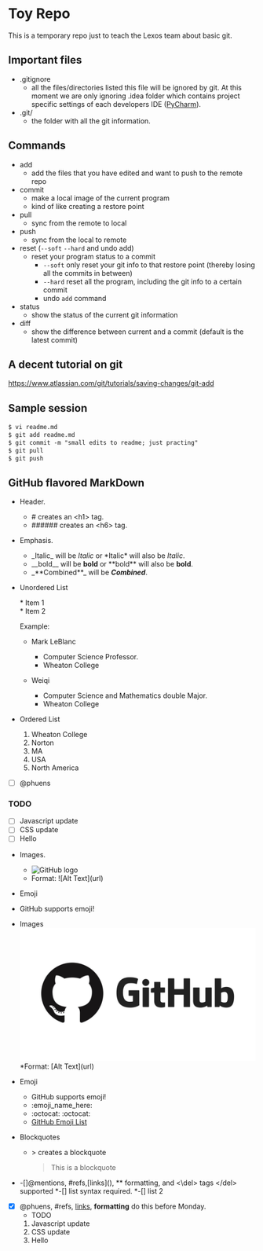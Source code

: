 # Toy Repo
This is a temporary repo just to teach the Lexos team about basic git.  

## Important files
  * .gitignore
    * all the files/directories listed this file will be ignored by git. At this moment we are only ignoring .idea folder which contains project specific settings of each developers IDE ([PyCharm](https://www.jetbrains.com/pycharm/)).
  * .git/
    * the folder with all the git information.

## Commands

  * add  
    * add the files that you have edited and want to push to the remote repo  
  * commit  
    * make a local image of the current program  
    * kind of like creating a restore point
  * pull  
    * sync from the remote to local  
  * push  
    * sync from the local to remote 
  * reset (`--soft` `--hard` and undo add)  
    * reset your program status to a commit  
        * `--soft` only reset your git info to that restore point (thereby losing all the commits in between)  
        * `--hard` reset all the program, including the git info to a certain commit   
        * undo `add` command  
  * status  
    * show the status of the current git information
  * diff  
    * show the difference between current and a commit (default is the latest commit)

## A decent tutorial on git
https://www.atlassian.com/git/tutorials/saving-changes/git-add

## Sample session

```
$ vi readme.md
$ git add readme.md
$ git commit -m "small edits to readme; just practing"
$ git pull
$ git push
```
## GitHub flavored MarkDown
* Header.
  * \# creates an \<h1\> tag.
  * \###### creates an \<h6\> tag.
* Emphasis.
  * \_Italic\_ will be _Italic_ or \*Italic\* will also be *Italic*.
  * \_\_bold\_\_ will be __bold__ or \*\*bold\*\* will also be **bold**.
  * \_\*\*Combined\*\*\_ will be _**Combined**_.


* Unordered List

    \* Item 1 \
    \* Item 2

  Example:
  * Mark LeBlanc
    * Computer Science Professor.
    * Wheaton College

  * Weiqi
    * Computer Science and Mathematics double Major.
    * Wheaton College

* Ordered List
  1. Wheaton College
  2. Norton
  3. MA
  4. USA
  5. North America


- [ ] @phuens
### TODO
- [ ] Javascript update
- [ ] CSS update
- [ ] Hello

* Images.
   * ![GitHub logo](https://bit.ly/2Ghxraw|width=100)
   * Format: !\[Alt Text](url)
 
 * Emoji
  * GitHub supports emoji! 
* Images
    ![GitHub Logo](/images/logo.jpg)
    *Format: \[Alt Text](url)
* Emoji
  * GitHub supports emoji!
  * \:emoji_name_here:
  * :octocat:  \:octocat:
  * [GitHub Emoji List](git@github.com:WheatonCS/ToyRepo.git)
* Blockquotes
  * \> creates a blockquote
    >This is a blockquote



* \-\[\]\@mentions, \#refs,\[links]\(),
\*\* formatting, and \<\del\> tags \<\/del\>
supported
*\-\[\] list syntax required.
*\-\[\] list 2

- [x] @phuens, #refs, [links](),
**formatting** do this before Monday.
  * TODO
  1. Javascript update
  2. CSS update
  3. Hello


